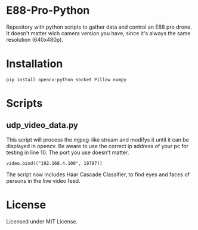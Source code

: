 # E88-Pro-Python
Repository with python scripts to gather data and control an E88 pro drone. It doesn't matter wich camera version you have, since it's always the same resolution (640x480p).

# Installation
```
pip install opencv-python socket Pillow numpy
```

# Scripts
## udp_video_data.py
This script will process the mjpeg-like stream and modifys it until it can be displayed in opencv. Be aware to use the correct ip address of your pc for testing in line 10. The port you use doesn't matter.
```
video.bind(("192.168.4.100", 19797))
```
The script now includes Haar Cascade Classifier, to find eyes and faces of persons in the live video feed.

# License
Licensed under MIT License. 

